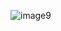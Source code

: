![image9](https://cloud.githubusercontent.com/assets/2662304/14253736/53777458-fa95-11e5-9995-7695157e3cf0.gif)